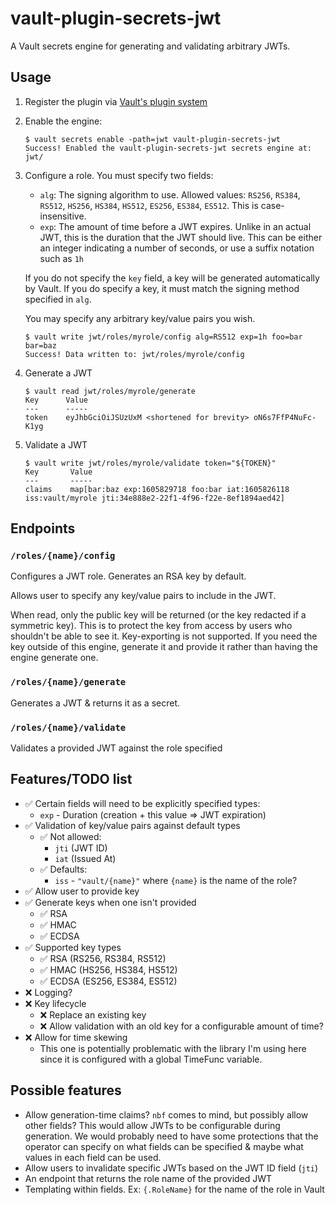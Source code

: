 # vault-plugin-secrets-jwt
A Vault secrets engine for generating and validating arbitrary JWTs.

## Usage

1. Register the plugin via [Vault's plugin system](https://www.vaultproject.io/docs/internals/plugins.html)
2. Enable the engine:
   ```shell script
   $ vault secrets enable -path=jwt vault-plugin-secrets-jwt
   Success! Enabled the vault-plugin-secrets-jwt secrets engine at: jwt/
   ```
3. Configure a role. You must specify two fields:
   - `alg`: The signing algorithm to use. Allowed values: `RS256`, `RS384`, `RS512`, `HS256`, `HS384`,
     `HS512`, `ES256`, `ES384`, `ES512`. This is case-insensitive.
   - `exp`: The amount of time before a JWT expires. Unlike in an actual JWT, this is the duration that the JWT
     should live. This can be either an integer indicating a number of seconds, or use a suffix notation such as `1h`
   
   If you do not specify the `key` field, a key will be generated automatically by Vault. If you do specify a key,
   it must match the signing method specified in `alg`.
   
   You may specify any arbitrary key/value pairs you wish.
   
   ```shell script
   $ vault write jwt/roles/myrole/config alg=RS512 exp=1h foo=bar bar=baz
   Success! Data written to: jwt/roles/myrole/config
   ```
4. Generate a JWT
   ```shell script
   $ vault read jwt/roles/myrole/generate
   Key      Value
   ---      -----
   token    eyJhbGciOiJSUzUxM <shortened for brevity> oN6s7FfP4NuFc-K1yg
   ```
5. Validate a JWT
   ```shell script
   $ vault write jwt/roles/myrole/validate token="${TOKEN}"
   Key       Value
   ---       -----
   claims    map[bar:baz exp:1605829718 foo:bar iat:1605826118 iss:vault/myrole jti:34e888e2-22f1-4f96-f22e-8ef1894aed42]
   ```

## Endpoints

### `/roles/{name}/config`
Configures a JWT role. Generates an RSA key by default.

Allows user to specify any key/value pairs to include in the JWT.

When read, only the public key will be returned (or the key redacted if a symmetric key).
This is to protect the key from access by users who shouldn't be able to see it.
Key-exporting is not supported. If you need the key outside of this engine, generate it and
provide it rather than having the engine generate one. 

### `/roles/{name}/generate`
Generates a JWT & returns it as a secret.

### `/roles/{name}/validate`
Validates a provided JWT against the role specified

## Features/TODO list
- ✅ Certain fields will need to be explicitly specified types:
  - `exp` - Duration (creation + this value => JWT expiration)
- ✅ Validation of key/value pairs against default types
  - ✅ Not allowed:
    - `jti` (JWT ID)
    - `iat` (Issued At)
  - ✅ Defaults:
    - `iss` - `"vault/{name}"` where `{name}` is the name of the role?
- ✅ Allow user to provide key
- ✅ Generate keys when one isn't provided
  - ✅ RSA
  - ✅ HMAC
  - ✅ ECDSA
- ✅ Supported key types
  - ✅ RSA   (RS256, RS384, RS512)
  - ✅ HMAC  (HS256, HS384, HS512)
  - ✅ ECDSA (ES256, ES384, ES512)
- ❌ Logging?
- ❌ Key lifecycle
  - ❌ Replace an existing key
  - ❌ Allow validation with an old key for a configurable amount of time?
- ❌ Allow for time skewing
  - This one is potentially problematic with the library I'm using here since it is configured
    with a global TimeFunc variable.

## Possible features
- Allow generation-time claims? `nbf` comes to mind, but possibly allow other fields? This would
  allow JWTs to be configurable during generation. We would probably need to have some protections
  that the operator can specify on what fields can be specified & maybe what values in each
  field can be used.
- Allow users to invalidate specific JWTs based on the JWT ID field (`jti`)
- An endpoint that returns the role name of the provided JWT
- Templating within fields. Ex: `{.RoleName}` for the name of the role in Vault
